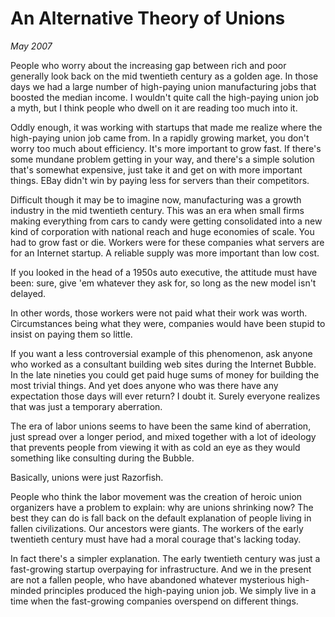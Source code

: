 # An Alternative Theory of Unions

_May 2007_

People who worry about the increasing gap between rich and poor generally look back on the mid twentieth century as a golden age. In those days we had a large number of high-paying union manufacturing jobs that boosted the median income. I wouldn't quite call the high-paying union job a myth, but I think people who dwell on it are reading too much into it.

Oddly enough, it was working with startups that made me realize where the high-paying union job came from. In a rapidly growing market, you don't worry too much about efficiency. It's more important to grow fast. If there's some mundane problem getting in your way, and there's a simple solution that's somewhat expensive, just take it and get on with more important things. EBay didn't win by paying less for servers than their competitors.

Difficult though it may be to imagine now, manufacturing was a growth industry in the mid twentieth century. This was an era when small firms making everything from cars to candy were getting consolidated into a new kind of corporation with national reach and huge economies of scale. You had to grow fast or die. Workers were for these companies what servers are for an Internet startup. A reliable supply was more important than low cost.

If you looked in the head of a 1950s auto executive, the attitude must have been: sure, give 'em whatever they ask for, so long as the new model isn't delayed.

In other words, those workers were not paid what their work was worth. Circumstances being what they were, companies would have been stupid to insist on paying them so little.

If you want a less controversial example of this phenomenon, ask anyone who worked as a consultant building web sites during the Internet Bubble. In the late nineties you could get paid huge sums of money for building the most trivial things. And yet does anyone who was there have any expectation those days will ever return? I doubt it. Surely everyone realizes that was just a temporary aberration.

The era of labor unions seems to have been the same kind of aberration, just spread over a longer period, and mixed together with a lot of ideology that prevents people from viewing it with as cold an eye as they would something like consulting during the Bubble.

Basically, unions were just Razorfish.

People who think the labor movement was the creation of heroic union organizers have a problem to explain: why are unions shrinking now? The best they can do is fall back on the default explanation of people living in fallen civilizations. Our ancestors were giants. The workers of the early twentieth century must have had a moral courage that's lacking today.

In fact there's a simpler explanation. The early twentieth century was just a fast-growing startup overpaying for infrastructure. And we in the present are not a fallen people, who have abandoned whatever mysterious high-minded principles produced the high-paying union job. We simply live in a time when the fast-growing companies overspend on different things.
